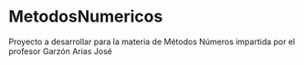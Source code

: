 # MetodosNumericos
Proyecto a desarrollar para la materia de Métodos Números impartida por el profesor Garzón Arias José
